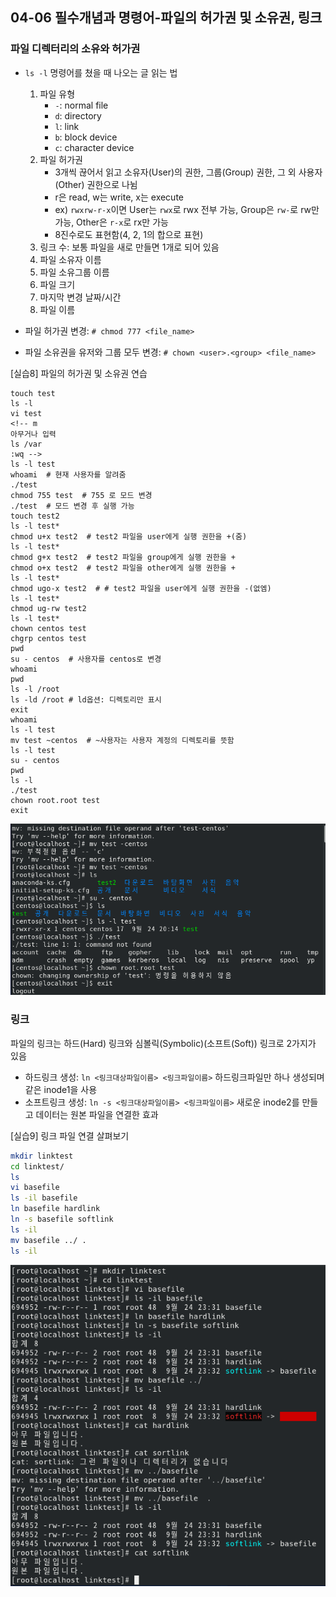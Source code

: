 ## 04-06 필수개념과 명령어-파일의 허가권 및 소유권, 링크

### 파일 디렉터리의 소유와 허가권

- ```ls -l``` 명령어를 쳤을 때 나오는 글 읽는 법

    1. 파일 유형
       - ```-```: normal file
       - ```d```: directory
       - ```l```: link
       - ```b```: block device
       - ```c```: character device
    1. 파일 허가권
       - 3개씩 끊어서 읽고 소유자(User)의 권한, 그룹(Group) 권한, 그 외 사용자(Other) 권한으로 나뉨
       - r은 read, w는 write, x는 execute
       - ex) ```rwxrw-r-x```이면 User는 ```rwx```로 rwx 전부 가능, Group은 ```rw-```로 rw만 가능, Other은 ```r-x```로 rx만 가능
       - 8진수로도 표현함(4, 2, 1의 합으로 표현)
    1. 링크 수: 보통 파일을 새로 만들면 1개로 되어 있음
    2. 파일 소유자 이름
    3. 파일 소유그룹 이름
    4. 파일 크기
    5. 마지막 변경 날짜/시간
    6. 파일 이름

- 파일 허가권 변경: ```# chmod 777 <file_name>```
- 파일 소유권을 유저와 그룹 모두 변경: ```# chown <user>.<group> <file_name>```

[실습8] 파일의 허가권 및 소유권 연습

``` shell
touch test
ls -l
vi test
<!-- m
아무거나 입력
ls /var
:wq -->
ls -l test
whoami  # 현재 사용자를 알려줌
./test
chmod 755 test  # 755 로 모드 변경
./test  # 모드 변경 후 실행 가능
touch test2
ls -l test*
chmod u+x test2  # test2 파일을 user에게 실행 권한을 +(줌)
ls -l test*
chmod g+x test2  # test2 파일을 group에게 실행 권한을 +
chmod o+x test2  # test2 파일을 other에게 실행 권한을 +
ls -l test*
chmod ugo-x test2  # # test2 파일을 user에게 실행 권한을 -(없엠)
ls -l test*
chmod ug-rw test2
ls -l test*
chown centos test
chgrp centos test
pwd
su - centos  # 사용자를 centos로 변경
whoami
pwd
ls -l /root
ls -ld /root # ld옵션: 디렉토리만 표시
exit
whoami
ls -l test
mv test ~centos  # ~사용자는 사용자 계정의 디렉토리를 뜻함
ls -l test
su - centos
pwd
ls -l
./test
chown root.root test
exit
```

![실습8 결과1](./assets/04-06실습결과1.png)

### 링크

파일의 링크는 하드(Hard) 링크와 심볼릭(Symbolic)(소프트(Soft)) 링크로 2가지가 있음

- 하드링크 생성: ```ln <링크대상파일이름> <링크파일이름>``` 하드링크파일만 하나 생성되며 같은 inode1을 사용
- 소프트링크 생성: ```ln -s <링크대상파일이름> <링크파일이름>``` 새로운 inode2를 만들고 데이터는 원본 파일을 연결한 효과

[실습9] 링크 파일 연결 살펴보기

``` bash
mkdir linktest
cd linktest/
ls
vi basefile
ls -il basefile
ln basefile hardlink
ln -s basefile softlink
ls -il
mv basefile ../ .
ls -il
```

![실습9 결과2](./assets/04-06실습결과2.png)
